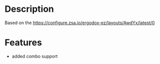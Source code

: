  # Description
 
 Based on the https://configure.zsa.io/ergodox-ez/layouts/AwdYx/latest/0



# Features

- added combo support
